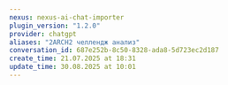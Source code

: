 ```yaml
---
nexus: nexus-ai-chat-importer
plugin_version: "1.2.0"
provider: chatgpt
aliases: "2ARCH2 челлендж анализ"
conversation_id: 687e252b-8c50-8328-ada8-5d723ec2d187
create_time: 21.07.2025 at 18:31
update_time: 30.08.2025 at 10:01
---
```

